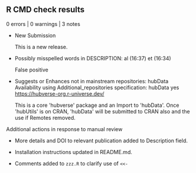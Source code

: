## R CMD check results

0 errors | 0 warnings | 3 notes

*   New Submission

    This is a new release.

*   Possibly misspelled words in DESCRIPTION:
    al (16:37)
    et (16:34)
    
    False positive

*   Suggests or Enhances not in mainstream repositories:
    hubData
  Availability using Additional_repositories specification:
    hubData   yes   https://hubverse-org.r-universe.dev/
    
    This is a core 'hubverse' package and an Import to 'hubData'. Once 'hubUtils' is 
    on CRAN, 'hubData' will be submitted to CRAN also and the use if Remotes removed.

Additional actions in response to manual review

*   More details and DOI to relevant publication added to Description field.

*   Installation instructions updated in README.md.

*   Comments added to `zzz.R` to clarify use of `<<-` 
